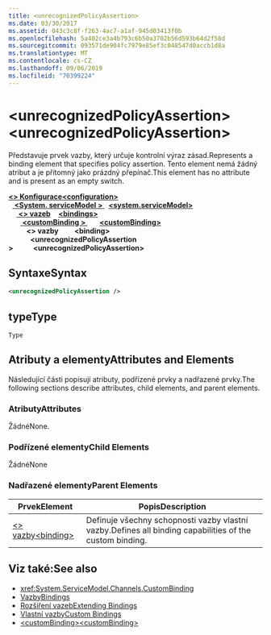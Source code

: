 ```yaml
---
title: <unrecognizedPolicyAssertion>
ms.date: 03/30/2017
ms.assetid: 043c3c8f-f263-4ac7-a1af-945d03413f0b
ms.openlocfilehash: 5a402ce3a4b793c6b50a3702b56d593b64d2f58d
ms.sourcegitcommit: 093571de904fc7979e85ef3c048547d0accb1d8a
ms.translationtype: MT
ms.contentlocale: cs-CZ
ms.lasthandoff: 09/06/2019
ms.locfileid: "70399224"
---
```

# <a name="unrecognizedpolicyassertion"></a><span data-ttu-id="bf74f-101">\<unrecognizedPolicyAssertion></span><span class="sxs-lookup"><span data-stu-id="bf74f-101">\<unrecognizedPolicyAssertion></span></span>
<span data-ttu-id="bf74f-102">Představuje prvek vazby, který určuje kontrolní výraz zásad.</span><span class="sxs-lookup"><span data-stu-id="bf74f-102">Represents a binding element that specifies policy assertion.</span></span> <span data-ttu-id="bf74f-103">Tento element nemá žádný atribut a je přítomný jako prázdný přepínač.</span><span class="sxs-lookup"><span data-stu-id="bf74f-103">This element has no attribute and is present as an empty switch.</span></span>  
  
<span data-ttu-id="bf74f-104">[ **\<> Konfigurace**](../configuration-element.md)</span><span class="sxs-lookup"><span data-stu-id="bf74f-104">[**\<configuration>**](../configuration-element.md)</span></span>\
<span data-ttu-id="bf74f-105">&nbsp;&nbsp;[ **\<System. serviceModel >** ](system-servicemodel.md)</span><span class="sxs-lookup"><span data-stu-id="bf74f-105">&nbsp;&nbsp;[**\<system.serviceModel>**](system-servicemodel.md)</span></span>\
<span data-ttu-id="bf74f-106">&nbsp;&nbsp;&nbsp;&nbsp;[ **\<> vazeb**](bindings.md)</span><span class="sxs-lookup"><span data-stu-id="bf74f-106">&nbsp;&nbsp;&nbsp;&nbsp;[**\<bindings>**](bindings.md)</span></span>\
<span data-ttu-id="bf74f-107">&nbsp;&nbsp;&nbsp;&nbsp;&nbsp;&nbsp;[ **\<customBinding >** ](custombinding.md)</span><span class="sxs-lookup"><span data-stu-id="bf74f-107">&nbsp;&nbsp;&nbsp;&nbsp;&nbsp;&nbsp;[**\<customBinding>**](custombinding.md)</span></span>\
<span data-ttu-id="bf74f-108">&nbsp;&nbsp;&nbsp;&nbsp;&nbsp;&nbsp;&nbsp;&nbsp; **\<> vazby**</span><span class="sxs-lookup"><span data-stu-id="bf74f-108">&nbsp;&nbsp;&nbsp;&nbsp;&nbsp;&nbsp;&nbsp;&nbsp;**\<binding>**</span></span>\
<span data-ttu-id="bf74f-109">&nbsp;&nbsp;&nbsp;&nbsp;&nbsp;&nbsp;&nbsp;&nbsp;&nbsp;&nbsp; **\<unrecognizedPolicyAssertion >**</span><span class="sxs-lookup"><span data-stu-id="bf74f-109">&nbsp;&nbsp;&nbsp;&nbsp;&nbsp;&nbsp;&nbsp;&nbsp;&nbsp;&nbsp;**\<unrecognizedPolicyAssertion>**</span></span>  
  
## <a name="syntax"></a><span data-ttu-id="bf74f-110">Syntaxe</span><span class="sxs-lookup"><span data-stu-id="bf74f-110">Syntax</span></span>  
  
```xml  
<unrecognizedPolicyAssertion />
```  
  
## <a name="type"></a><span data-ttu-id="bf74f-111">type</span><span class="sxs-lookup"><span data-stu-id="bf74f-111">Type</span></span>  
 `Type`  
  
## <a name="attributes-and-elements"></a><span data-ttu-id="bf74f-112">Atributy a elementy</span><span class="sxs-lookup"><span data-stu-id="bf74f-112">Attributes and Elements</span></span>  
 <span data-ttu-id="bf74f-113">Následující části popisují atributy, podřízené prvky a nadřazené prvky.</span><span class="sxs-lookup"><span data-stu-id="bf74f-113">The following sections describe attributes, child elements, and parent elements.</span></span>  
  
### <a name="attributes"></a><span data-ttu-id="bf74f-114">Atributy</span><span class="sxs-lookup"><span data-stu-id="bf74f-114">Attributes</span></span>  
 <span data-ttu-id="bf74f-115">Žádné</span><span class="sxs-lookup"><span data-stu-id="bf74f-115">None.</span></span>  
  
### <a name="child-elements"></a><span data-ttu-id="bf74f-116">Podřízené elementy</span><span class="sxs-lookup"><span data-stu-id="bf74f-116">Child Elements</span></span>  
 <span data-ttu-id="bf74f-117">Žádné</span><span class="sxs-lookup"><span data-stu-id="bf74f-117">None</span></span>  
  
### <a name="parent-elements"></a><span data-ttu-id="bf74f-118">Nadřazené elementy</span><span class="sxs-lookup"><span data-stu-id="bf74f-118">Parent Elements</span></span>  
  
|<span data-ttu-id="bf74f-119">Prvek</span><span class="sxs-lookup"><span data-stu-id="bf74f-119">Element</span></span>|<span data-ttu-id="bf74f-120">Popis</span><span class="sxs-lookup"><span data-stu-id="bf74f-120">Description</span></span>|  
|-------------|-----------------|  
|[<span data-ttu-id="bf74f-121">\<> vazby</span><span class="sxs-lookup"><span data-stu-id="bf74f-121">\<binding></span></span>](../../../misc/binding.md)|<span data-ttu-id="bf74f-122">Definuje všechny schopnosti vazby vlastní vazby.</span><span class="sxs-lookup"><span data-stu-id="bf74f-122">Defines all binding capabilities of the custom binding.</span></span>|  
  
## <a name="see-also"></a><span data-ttu-id="bf74f-123">Viz také:</span><span class="sxs-lookup"><span data-stu-id="bf74f-123">See also</span></span>

- <xref:System.ServiceModel.Channels.CustomBinding>
- [<span data-ttu-id="bf74f-124">Vazby</span><span class="sxs-lookup"><span data-stu-id="bf74f-124">Bindings</span></span>](../../../wcf/bindings.md)
- [<span data-ttu-id="bf74f-125">Rozšíření vazeb</span><span class="sxs-lookup"><span data-stu-id="bf74f-125">Extending Bindings</span></span>](../../../wcf/extending/extending-bindings.md)
- [<span data-ttu-id="bf74f-126">Vlastní vazby</span><span class="sxs-lookup"><span data-stu-id="bf74f-126">Custom Bindings</span></span>](../../../wcf/extending/custom-bindings.md)
- [<span data-ttu-id="bf74f-127">\<customBinding></span><span class="sxs-lookup"><span data-stu-id="bf74f-127">\<customBinding></span></span>](custombinding.md)
